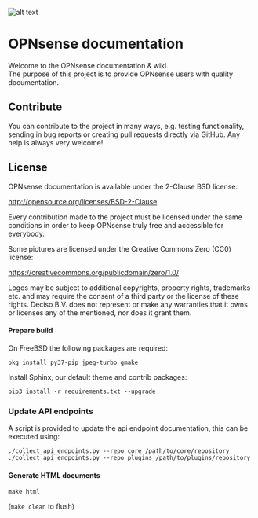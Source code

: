 ![alt text](https://opnsense.org/wp-content/themes/OPNsense/assets/img/opnsense.png "Logo Title Text 1")

# OPNsense documentation

Welcome to the OPNsense documentation & wiki.   
The purpose of this project is to provide OPNsense users with quality documentation.

## Contribute

You can contribute to the project in many ways, e.g. testing
functionality, sending in bug reports or creating pull requests
directly via GitHub.  Any help is always very welcome!

## License

OPNsense documentation is available under the 2-Clause BSD license:

http://opensource.org/licenses/BSD-2-Clause

Every contribution made to the project must be licensed under the
same conditions in order to keep OPNsense truly free and accessible
for everybody.

Some pictures are licensed under the Creative Commons Zero (CC0) license:

https://creativecommons.org/publicdomain/zero/1.0/

Logos may be subject to additional copyrights, property
rights, trademarks etc. and may require the consent of a third party or the
license of these rights. Deciso B.V. does not represent or make any warranties
that it owns or licenses any of the mentioned, nor does it grant them.

#### Prepare build

On FreeBSD the following packages are required:

```
pkg install py37-pip jpeg-turbo gmake
```

Install Sphinx, our default theme and contrib packages:

```
pip3 install -r requirements.txt --upgrade
```

### Update API endpoints

A script is provided to update the api endpoint documentation, this can be
executed using:

```
./collect_api_endpoints.py --repo core /path/to/core/repository
./collect_api_endpoints.py --repo plugins /path/to/plugins/repository
```

#### Generate HTML documents

```
make html
```

(```make clean``` to flush)
